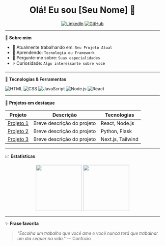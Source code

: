 <h1 align="center">Olá! Eu sou [Seu Nome] 👋</h1>

<p align="center">
  <a href="https://www.linkedin.com/in/seu-usuario/" target="_blank"><img alt="LinkedIn" src="https://img.shields.io/badge/LinkedIn-blue?logo=linkedin&style=flat"/></a>
  <a href="https://github.com/seu-usuario"><img alt="GitHub" src="https://img.shields.io/badge/GitHub-black?logo=github&style=flat"/></a>
</p>

---

🎯 **Sobre mim**

- 🔭 Atualmente trabalhando em: `Seu Projeto Atual`
- 🌱 Aprendendo: `Tecnologia ou Framework`
- 💬 Pergunte-me sobre: `Suas especialidades`
- ⚡ Curiosidade: `Algo interessante sobre você`

---

🚀 **Tecnologias & Ferramentas**

![HTML](https://img.shields.io/badge/HTML5-E34F26?logo=html5&logoColor=fff&style=flat)
![CSS](https://img.shields.io/badge/CSS3-1572B6?logo=css3&logoColor=fff&style=flat)
![JavaScript](https://img.shields.io/badge/JavaScript-F7DF1E?logo=javascript&logoColor=000&style=flat)
![Node.js](https://img.shields.io/badge/Node.js-339933?logo=node.js&logoColor=fff&style=flat)
![React](https://img.shields.io/badge/React-61DAFB?logo=react&logoColor=000&style=flat)
<!-- Adicione mais conforme seu stack -->

---

📂 **Projetos em destaque**

| Projeto | Descrição | Tecnologias |
|--------|------------|-------------|
| [Projeto 1](https://github.com/seu-usuario/projeto1) | Breve descrição do projeto | React, Node.js |
| [Projeto 2](https://github.com/seu-usuario/projeto2) | Breve descrição do projeto | Python, Flask |
| [Projeto 3](https://github.com/seu-usuario/projeto3) | Breve descrição do projeto | Next.js, Tailwind |

---

📈 **Estatísticas**

<p align="center">
  <img height="150em" src="https://github-readme-stats.vercel.app/api?username=seu-usuario&show_icons=true&theme=tokyonight"/>
  <img height="150em" src="https://github-readme-stats.vercel.app/api/top-langs/?username=seu-usuario&layout=compact&theme=tokyonight"/>
</p>

---

✨ **Frase favorita**

> _"Escolha um trabalho que você ame e você nunca terá que trabalhar um dia sequer na vida."_ — Confúcio
